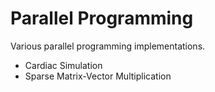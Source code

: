 # Parallel Programming

Various parallel programming implementations.

- Cardiac Simulation
- Sparse Matrix-Vector Multiplication
